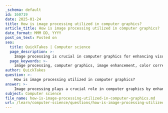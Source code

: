 ```yaml
---
_schema: default
id: 160719
date: 2025-01-24
title: How is image processing utilized in computer graphics?
article_title: How is image processing utilized in computer graphics?
date_format: MMM DD, YYYY
post_on_text: Posted on
seo:
  title: QuickTakes | Computer science
  page_description: >-
    Image processing is crucial in computer graphics for enhancing visual quality and realism through techniques like image enhancement, color correction, advanced rendering methods, and machine learning applications.
  page_keywords: >-
    image processing, computer graphics, image enhancement, color correction, advanced techniques, graphics rendering, vector graphics, real-time imaging, machine learning, image segmentation
author: QuickTakes
question: >-
    How is image processing utilized in computer graphics?
answer: >-
    Image processing plays a crucial role in computer graphics by enhancing the quality and realism of visual content generated and manipulated by computers. Here are several ways in which image processing is utilized in computer graphics:\n\n1. **Image Enhancement**: Basic image processing techniques such as contrast enhancement, color balance adjustments, and spatial resolution improvements are applied to raw images to enhance their quality. This is particularly important in applications like video games and animations, where visual fidelity is critical.\n\n2. **Color Correction and Saturation Adjustment**: After capturing images, color correction techniques are employed to ensure that the colors are accurately represented. This involves adjusting the saturation and removing unwanted color casts, which is essential for achieving realistic visuals in computer graphics.\n\n3. **Advanced Image Processing Techniques**: More sophisticated techniques, such as geometric transformations, histogram manipulation, and convolution, are used to further enhance image quality. These techniques can improve the visual appeal of graphics and facilitate better analysis of the content.\n\n4. **Graphics Rendering Techniques**: Image processing is integral to various rendering techniques used to generate images from 3D models. Methods like rasterization and ray tracing rely on image processing algorithms to simulate how light interacts with objects, creating realistic images. Modern GPUs are optimized to perform these computations efficiently, enabling real-time rendering in applications such as video games.\n\n5. **Vector Graphics**: In computer graphics, vector graphics utilize mathematical equations to define shapes, lines, and curves. This approach allows for scalable images that maintain quality at any size, which is essential for animations and multimedia applications.\n\n6. **Real-Time 3D Imaging**: Techniques such as real-time 3D imaging leverage image processing to visualize and analyze complex structures dynamically. This is particularly useful in fields like medical imaging and scientific research, where understanding spatial relationships is crucial.\n\n7. **Machine Learning and Image Segmentation**: Advanced computational techniques, including machine learning algorithms, can be applied to enhance the quality of 3D reconstructions and isolate specific structures within datasets. This capability is increasingly important in fields that require detailed analysis of visual data.\n\nIn summary, image processing is fundamental to computer graphics, enhancing the quality, realism, and interactivity of digital content across various applications, from video games to medical imaging. The integration of these techniques allows for the creation of visually stunning and engaging experiences.
subject: Computer science
file_name: how-is-image-processing-utilized-in-computer-graphics.md
url: /learn/computer-science/questions/how-is-image-processing-utilized-in-computer-graphics
---
```


&nbsp;